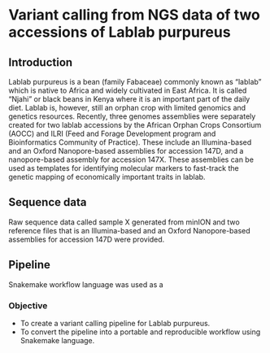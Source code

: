 # Variant calling from NGS data of two accessions of Lablab purpureus

## Introduction

Lablab purpureus is a bean (family Fabaceae) commonly known as “lablab” which is native to Africa and widely cultivated in East Africa. It is called “Njahi” or black beans in Kenya where it is an important part of the daily diet. Lablab is, however, still an orphan crop with limited genomics and genetics resources. Recently, three genomes assemblies were separately created for two lablab accessions by the African Orphan Crops Consortium (AOCC) and ILRI (Feed and Forage Development program and Bioinformatics Community of Practice). These include an Illumina-based and an Oxford Nanopore-based assemblies for accession 147D, and a nanopore-based assembly for accession 147X. These assemblies can be used as templates for identifying molecular markers to fast-track the genetic mapping of economically important traits in lablab. 

## Sequence data

Raw sequence data called sample X generated from minION and two reference files that is an Illumina-based and an Oxford Nanopore-based assemblies for accession 147D were provided.

## Pipeline

Snakemake workflow language was used as a 



### Objective
* To create a variant calling pipeline for Lablab purpureus.
* To convert the pipeline into a portable and reproducible workflow using Snakemake language.
